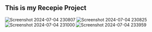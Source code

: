 ## This is my Recepie Project

![Screenshot 2024-07-04 230807](https://github.com/UtkarshTandon22/Recepies-django/assets/142342310/8ed8392d-3863-4c9b-95a6-9104faf78ba5)
![Screenshot 2024-07-04 230825](https://github.com/UtkarshTandon22/Recepies-django/assets/142342310/bba02482-f215-4363-a3bd-89fcb93c4156)
![Screenshot 2024-07-04 231000](https://github.com/UtkarshTandon22/Recepies-django/assets/142342310/2b754d84-cce1-4e7f-93fa-5a1f4a116b04)
![Screenshot 2024-07-04 233959](https://github.com/UtkarshTandon22/Recepies-django/assets/142342310/7e7cc0ac-3129-4e42-9fa9-6a7797646f7a)
